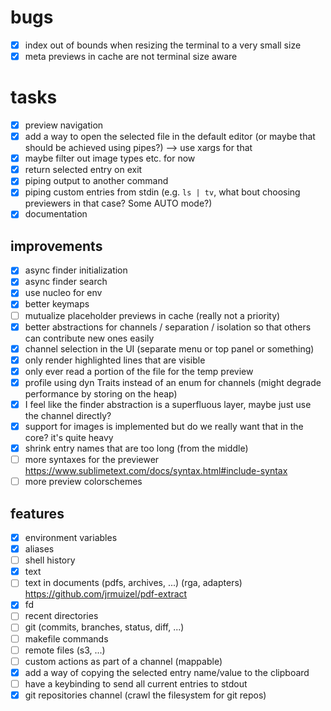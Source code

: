 # bugs

- [x] index out of bounds when resizing the terminal to a very small size
- [x] meta previews in cache are not terminal size aware

# tasks

- [x] preview navigation
- [x] add a way to open the selected file in the default editor (or maybe that
  should be achieved using pipes?) --> use xargs for that
- [x] maybe filter out image types etc. for now
- [x] return selected entry on exit
- [x] piping output to another command
- [x] piping custom entries from stdin (e.g. `ls | tv`, what bout choosing
  previewers in that case? Some AUTO mode?)
- [x] documentation

## improvements

- [x] async finder initialization
- [x] async finder search
- [x] use nucleo for env
- [x] better keymaps
- [ ] mutualize placeholder previews in cache (really not a priority)
- [x] better abstractions for channels / separation / isolation so that others
  can contribute new ones easily
- [x] channel selection in the UI (separate menu or top panel or something)
- [x] only render highlighted lines that are visible
- [x] only ever read a portion of the file for the temp preview
- [x] profile using dyn Traits instead of an enum for channels (might degrade performance by storing on the heap)
- [x] I feel like the finder abstraction is a superfluous layer, maybe just use
  the channel directly?
- [x] support for images is implemented but do we really want that in the core?
  it's quite heavy
- [x] shrink entry names that are too long (from the middle)
- [ ] more syntaxes for the previewer https://www.sublimetext.com/docs/syntax.html#include-syntax
- [ ] more preview colorschemes

## features

- [x] environment variables
- [x] aliases
- [ ] shell history
- [x] text
- [ ] text in documents (pdfs, archives, ...) (rga, adapters)
  https://github.com/jrmuizel/pdf-extract
- [x] fd
- [ ] recent directories
- [ ] git (commits, branches, status, diff, ...)
- [ ] makefile commands
- [ ] remote files (s3, ...)
- [ ] custom actions as part of a channel (mappable)
- [x] add a way of copying the selected entry name/value to the clipboard
- [ ] have a keybinding to send all current entries to stdout
- [x] git repositories channel (crawl the filesystem for git repos)
